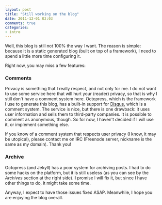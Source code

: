 ```yaml
---
layout: post
title: "Still working on the blog"
date: 2011-12-01 02:03
comments: true
categories:
- intro
---
```

Well, this blog is still not 100% the way I want.  The reason is simple:
because it is a static generated blog (built on top of a framework), I
need to spend a little more time configuring it.

Right now, you may miss a few features:
<!--more-->
### Comments

Privacy is something that I really respect, and not only for me.  I do not
want to use some service here that will hurt your (reader) privacy, so that
is why I still don't have a comment system here.  Octopress, which is the
framework I use to generate this blog, has a built-in support for
[Disqus][1], which is a comment system.  The service is nice, but there is
one drawback: it uses user information and sells them to third-party
companies.  It is possible to comment as anonymous, though.  So for now, I
haven't decided if I will use it, or implement something else.

If you know of a comment system that respects user privacy (I know, it may
be utopical), please contact me on IRC (Freenode server, nickname is the
same as my domain).  Thank you!

### Archive

Octopress (and Jekyll) has a poor system for archiving posts.  I had to do
some hacks on the platform, but it is still useless (as you can see by the
*Archives* section at the right side).  I promise I will fix it, but since I
have other things to do, it might take some time.

Anyway, I expect to have those issues fixed ASAP.  Meanwhile, I hope you are
enjoying the blog overall.

[1]: http://disqus.com/
